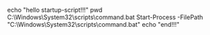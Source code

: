 echo "hello startup-script!!!"
pwd
C:\Windows\System32\scripts\command.bat
 Start-Process -FilePath "C:\Windows\System32\scripts\command.bat"
echo "end!!!"

